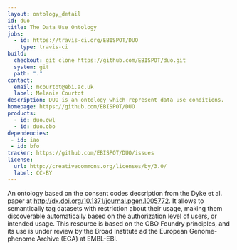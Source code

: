 ```yaml
---
layout: ontology_detail
id: duo
title: The Data Use Ontology
jobs:
  - id: https://travis-ci.org/EBISPOT/DUO
    type: travis-ci
build:
  checkout: git clone https://github.com/EBISPOT/duo.git
  system: git
  path: "."
contact:
  email: mcourtot@ebi.ac.uk
  label: Melanie Courtot
description: DUO is an ontology which represent data use conditions.
homepage: https://github.com/EBISPOT/DUO
products:
  - id: duo.owl
  - id: duo.obo
dependencies:
 - id: iao
 - id: bfo
tracker: https://github.com/EBISPOT/DUO/issues
license:
  url: http://creativecommons.org/licenses/by/3.0/
  label: CC-BY
---
```


An ontology based on the consent codes decsription from the Dyke et al. paper at http://dx.doi.org/10.1371/journal.pgen.1005772. It allows to semantically tag datasets with restriction about their usage, making them discoverable automatically based on the authorization level of users, or intended usage.
This resource is based on the OBO Foundry principles, and its use is under review by the Broad Institute ad the European Genome-phenome Archive (EGA) at EMBL-EBI.
